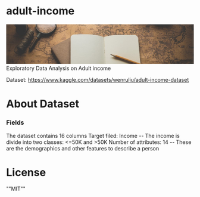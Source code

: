 # adult-income
![Screenshot](dataset-cover.jpeg)
Exploratory Data Analysis on Adult income 

Dataset: https://www.kaggle.com/datasets/wenruliu/adult-income-dataset

# About Dataset
### Fields
The dataset contains 16 columns
Target filed: Income
-- The income is divide into two classes: <=50K and >50K
Number of attributes: 14
-- These are the demographics and other features to describe a person
# License
""MIT""
